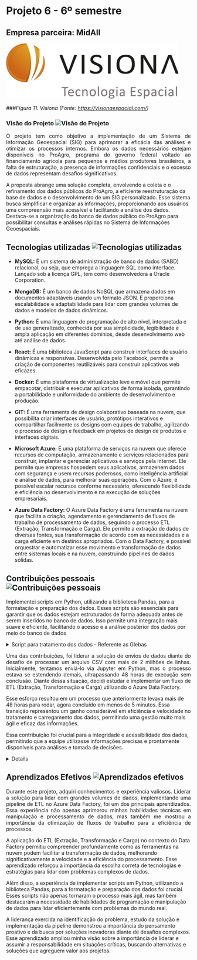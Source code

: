# Projeto 6 - 6º semestre
## Empresa parceira: MidAll 

<img src="https://github.com/TechVisionn/tech-parent/blob/main/docs/Images/Logo_Visiona.png" height="150"/>


###*Figura 11. Visiona (Fonte: https://visionaespacial.com/)*

### Visão do Projeto ![Visão do Projeto](https://img.shields.io/badge/-Visão%20Do%20Projeto-blue)

<p align="justify">
O projeto tem como objetivo a implementação de um Sistema de Informação Geoespacial (SIG) para aprimorar a eficácia das análises e otimizar os processos internos. Embora os dados necessários estejam disponíveis no ProAgro, programa do governo federal voltado ao financiamento agrícola para pequenos e médios produtores brasileiros, a falta de estruturação, a presença de informações confidenciais e o excesso de dados representam desafios significativos.

A proposta abrange uma solução completa, envolvendo a coleta e o refinamento dos dados públicos do ProAgro, a eficiente reestruturação da base de dados e o desenvolvimento de um SIG personalizado. Esse sistema busca simplificar e organizar as informações, proporcionando aos usuários uma compreensão mais acessível e facilitando a análise dos dados. Destaca-se a organização do banco de dados público do ProAgro para possibilitar consultas e análises rápidas no Sistema de Informações Geoespaciais.
</p>


## Tecnologias utilizadas ![Tecnologias utilizadas](https://img.shields.io/badge/-Tecnologias%20Utilizadas-blue)

- **MySQL:**
  É um sistema de administração de banco de dados (SABD) relacional, ou seja, que emprega a linguagem SQL como interface. Lançado sob a licença GPL, tem como desenvolvedora a Oracle Corporation.

- **MongoDB:**
  É um banco de dados NoSQL que armazena dados em documentos adaptáveis usando um formato JSON. E proporciona escalabilidade e adaptabilidade para lidar com grandes volumes de dados e modelos de dados dinâmicos.

- **Python:**
  É uma linguagem de programação de alto nível, interpretada e de uso generalizado, conhecida por sua simplicidade, legibilidade e ampla aplicação em diferentes domínios, desde desenvolvimento web até análise de dados.

- **React:**
  É uma biblioteca JavaScript para construir interfaces de usuário dinâmicas e responsivas. Desenvolvida pelo Facebook, permite a criação de componentes reutilizáveis para construir aplicativos web eficazes.

- **Docker:**
  É uma plataforma de virtualização leve e móvel que permite empacotar, distribuir e executar aplicativos de forma isolada, garantindo a portabilidade e uniformidade do ambiente de desenvolvimento e produção.

- **GIT:**
  É uma ferramenta de design colaborativo baseada na nuvem, que possibilita criar interfaces de usuário, protótipos interativos e compartilhar facilmente os designs com equipes de trabalho, agilizando o processo de design e feedback em projetos de design de produtos e interfaces digitais.

- **Microsoft Azure:**
  É uma plataforma de serviços na nuvem que oferece recursos de computação, armazenamento e serviços relacionados para construir, implantar e gerenciar aplicativos e serviços pela internet. Ele permite que empresas hospedem seus aplicativos, armazenem dados com segurança e usem recursos poderosos, como inteligência artificial e análise de dados, para melhorar suas operações. Com o Azure, é possível escalar recursos conforme necessário, oferecendo flexibilidade e eficiência no desenvolvimento e na execução de soluções empresariais.

- **Azure Data Factory:**
  O Azure Data Factory é uma ferramenta na nuvem que facilita a criação, agendamento e gerenciamento de fluxos de trabalho de processamento de dados, seguindo o processo ETL (Extração, Transformação e Carga). Ele permite a extração de dados de diversas fontes, sua transformação de acordo com as necessidades e a carga eficiente em destinos apropriados. Com o Data Factory, é possível orquestrar e automatizar esse movimento e transformação de dados entre sistemas locais e na nuvem, construindo pipelines de dados sólidas.


## Contribuições pessoais ![Contribuições pessoais](https://img.shields.io/badge/-Contribui%C3%A7%C3%B5es%20Pessoais-blue)

Implementei scripts em Python, utilizando a biblioteca Pandas, para a formatação e preparação dos dados. Esses scripts são essenciais para garantir que os dados estejam estruturados de forma adequada antes de serem inseridos no banco de dados. Isso permite uma integração mais suave e eficiente, facilitando o acesso e a análise posterior dos dados por meio do banco de dados

 <details>

<summary>Script para tratamento dos dados - Referente as Glebas</summary>
 
 ```py

    import pandas as pd

    # Carregue os dados do CSV
    csv_file_path = r"C:\Users\Gabriel\Documents\Faculdade\6-Semestre\API\03_TABS_COMP_BASICAS_OPERACOES_CREDITO_RURAL_PROAGRO_RECURSOS_PUB\Glebas.csv"
    df = pd.read_csv(csv_file_path)

    # Função para trocar vírgula por ponto em uma série
    def replace_commas_with_points(series):
        return series.str.replace(',', '.')

    # Aplicando a função aos valores de VL_LATITUDE e VL_LONGITUDE
    df['VL_LATITUDE'] = replace_commas_with_points(df['VL_LATITUDE'])
    df['VL_LONGITUDE'] = replace_commas_with_points(df['VL_LONGITUDE'])

    # Agrupe os dados por 'NU_IDENTIFICADOR' e aplique a função de formatação
    def format_coordinates(group):
        x_values = group['VL_LATITUDE'].tolist()
        y_values = group['VL_LONGITUDE'].tolist()

        # Intercalar os valores de X e Y e juntá-los com vírgulas
        coordinates = [f'{x} {y}' for x, y in zip(x_values, y_values)]

        # Juntar as coordenadas com vírgulas e espaço e retornar como uma string
        return ', '.join(coordinates)

    # Aplicar a função de formatação apenas para a coluna 'NU_IDENTIFICADOR'
    df['VL_VERTICES'] = df.groupby('NU_IDENTIFICADOR').apply(format_coordinates).reset_index(level=0, drop=True)

    # Preencher os valores NaN em 'VL_VERTICES' com base no 'NU_IDENTIFICADOR'
    df['VL_VERTICES'] = df.groupby('NU_IDENTIFICADOR')['VL_VERTICES'].transform('first')

    # Verificar se cada REF_BACEN tem apenas um NU_IDENTIFICADOR
    ref_bacen_identificador_count = df.groupby('REF_BACEN')['NU_IDENTIFICADOR'].nunique()
    invalid_ref_bacen = ref_bacen_identificador_count[ref_bacen_identificador_count != 1].index.tolist()

    if len(invalid_ref_bacen) > 0:
        print(f"REF_BACEN(s) com mais de um NU_IDENTIFICADOR: {', '.join(map(str, invalid_ref_bacen))}")
    else:
        print("Todas as REF_BACEN têm apenas um NU_IDENTIFICADOR")

    # Exiba o DataFrame
    result = df[['REF_BACEN', 'NU_ORDEM', 'NU_IDENTIFICADOR', 'VL_VERTICES']]
    print(result)

    # Salvar o DataFrame resultante em um arquivo CSV
    resultado_csv = r"C:\Users\Gabriel\Documents\Faculdade\6-Semestre\API\new_result.csv"
    result.to_csv(resultado_csv, index=False)
    print(f"Resultado salvo em {resultado_csv}")
    
 ```
 
 </details> 

<p align="justify">
Uma das contribuições, foi liderar a solução de envios de dados diante do desafio de processar um arquivo CSV com mais de 2 milhões de linhas. Inicialmente, tentamos enviá-lo via Jupyter em Python, mas o processo estava se estendendo demais, ultrapassando 48 horas de execução sem conclusão. Diante dessa situação, decidi estudar e implementar um fluxo de ETL (Extração, Transformação e Carga) utilizando o Azure Data Factory. 

Esse esforço resultou em um processo que anteriormente levava mais de 48 horas para rodar, agora concluído em menos de 5 minutos. Essa transição representou um ganho considerável em eficiência e velocidade no tratamento e carregamento dos dados, permitindo uma gestão muito mais ágil e eficaz das informações.

Essa contribuição foi crucial para a integridade e acessibilidade dos dados, permitindo que a equipe utilizasse informações precisas e prontamente disponíveis para análises e tomada de decisões.</p>

  <details>
    <img alt="01" src="https://github.com/gabrieljssantos/bertoti/assets/48994698/2d2c128f-6ae5-412c-aa00-ca48ac5441c7" width="70%" height="70%">
    <img alt="02" src="https://github.com/gabrieljssantos/bertoti/assets/48994698/3d1eff59-382f-4241-82b3-8cb76a1c963e" width="70%" height="70%">
    <img alt="03" src="https://github.com/gabrieljssantos/bertoti/assets/48994698/2c6252eb-8d32-48a2-889e-a18750fce819" width="70%" height="70%">
    <img alt="04" src="https://github.com/gabrieljssantos/bertoti/assets/48994698/399374ef-a914-4b68-bb33-d00d1bf1006f" width="40%" height="35%">
    <img alt="05" src="https://github.com/gabrieljssantos/bertoti/assets/48994698/020ea32f-00f6-4292-9c62-95f2d0eae1d2" width="40%" height="35%">
  </details>


## Aprendizados Efetivos ![Aprendizados efetivos](https://img.shields.io/badge/-Aprendizados%20Efetivos-blue)

<p align="justify">
Durante este projeto, adquiri conhecimentos e experiência valiosos. Liderar a solução para lidar com grandes volumes de dados, implementando uma pipeline de ETL no Azure Data Factory, foi um dos principais aprendizados. Essa experiência não apenas aprimorou minhas habilidades técnicas em manipulação e processamento de dados, mas também me mostrou a importância da otimização de fluxos de trabalho para a eficiência de processos.

A aplicação do ETL (Extração, Transformação e Carga) no contexto do Data Factory permitiu compreender profundamente como as ferramentas na nuvem podem facilitar a transformação de dados, melhorando significativamente a velocidade e a eficiência do processamento. Esse aprendizado reforçou a importância da escolha correta de tecnologias e estratégias para lidar com problemas complexos de dados.

Além disso, a experiência de implementar scripts em Python, utilizando a biblioteca Pandas, para a formatação e preparação dos dados foi crucial. Esses scripts não apenas tornaram o processo mais ágil, mas também destacaram a necessidade de habilidades de programação e manipulação de dados para lidar eficientemente com problemas do mundo real.

A liderança exercida na identificação do problema, estudo da solução e implementação da pipeline demonstrou a importância do pensamento proativo e da busca por soluções inovadoras diante de desafios complexos. Esse aprendizado ampliou minha visão sobre a importância de liderar e assumir a responsabilidade em situações críticas, buscando alternativas e soluções que agreguem valor aos projetos.
</p>
